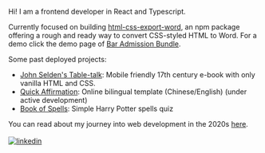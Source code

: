 Hi!  I am a frontend developer in React and Typescript.

Currently focused on building [html-css-export-word](https://github.com/3willows/html-css-export-word), an npm package offering a rough and ready way to convert CSS-styled HTML to Word.  For a demo click the demo page of [Bar Admission Bundle](https://3willows.github.io/barAdmission/).

Some past deployed projects:
- [John Selden's Table-talk](https://3willows.github.io/johnSeldenTableTalk/): Mobile friendly 17th century e-book with only vanilla HTML and CSS.
- [Quick Affirmation](https://3willows.github.io/quickAffirmation/): Online bilingual template (Chinese/English) (under active development)
- [Book of Spells](https://3willows.github.io/BookOfSpells/): Simple Harry Potter spells quiz

You can read about my journey into web development in the 2020s [here](https://3willows.github.io).
<br/>
<br/>
[![linkedin](https://img.shields.io/badge/linkedin-0A66C2?style=for-the-badge&logo=linkedin&logoColor=white)]()
